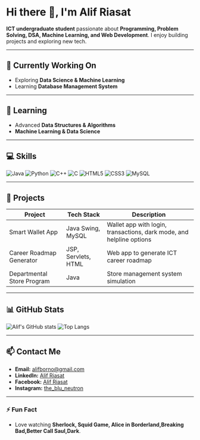 # Hi there 👋, I'm Alif Riasat

**ICT undergraduate student** passionate about **Programming, Problem Solving, DSA, Machine Learning, and Web Development**. I enjoy building projects and exploring new tech.

---

## 🔭 Currently Working On
- Exploring **Data Science & Machine Learning**
- Learning **Database Management System**

---

## 🌱 Learning
- Advanced **Data Structures & Algorithms**
- **Machine Learning & Data Science**

---

## 💻 Skills
![Java](https://img.shields.io/badge/Java-ED8B00?style=for-the-badge&logo=java&logoColor=white)
![Python](https://img.shields.io/badge/Python-3776AB?style=for-the-badge&logo=python&logoColor=white)
![C++](https://img.shields.io/badge/C++-00599C?style=for-the-badge&logo=c%2B%2B&logoColor=white)
![C](https://img.shields.io/badge/C-00599C?style=for-the-badge&logo=c&logoColor=white)
![HTML5](https://img.shields.io/badge/HTML5-E34F26?style=for-the-badge&logo=html5&logoColor=white)
![CSS3](https://img.shields.io/badge/CSS3-1572B6?style=for-the-badge&logo=css3&logoColor=white)
![MySQL](https://img.shields.io/badge/MySQL-4479A1?style=for-the-badge&logo=mysql&logoColor=white)

---

## 📂 Projects
| Project | Tech Stack | Description |
|---------|------------|-------------|
| Smart Wallet App | Java Swing, MySQL | Wallet app with login, transactions, dark mode, and helpline options |
| Career Roadmap Generator | JSP, Servlets, HTML | Web app to generate ICT career roadmap |
| Departmental Store Program | Java | Store management system simulation |

---

## 📊 GitHub Stats
![Alif's GitHub stats](https://github-readme-stats.vercel.app/api?username=Alif-Riasat&show_icons=true&theme=radical&count_private=true&cache_seconds=0)
![Top Langs](https://github-readme-stats.vercel.app/api/top-langs/?username=Alif-Riasat&layout=compact&theme=radical)

---

## 📫 Contact Me
- **Email:** alifborno@gmail.com  
- **LinkedIn:** [Alif Riasat](https://www.linkedin.com/in/alif-riasat-b72901229/)  
- **Facebook:** [Alif Riasat](https://www.facebook.com/alif.riasat.5)  
- **Instagram:** [the_blu_neutron](https://www.instagram.com/the_blu_neutron/)  
 
---

### ⚡ Fun Fact
- Love watching **Sherlock, Squid Game, Alice in Borderland,Breaking Bad,Better Call Saul,Dark**.

